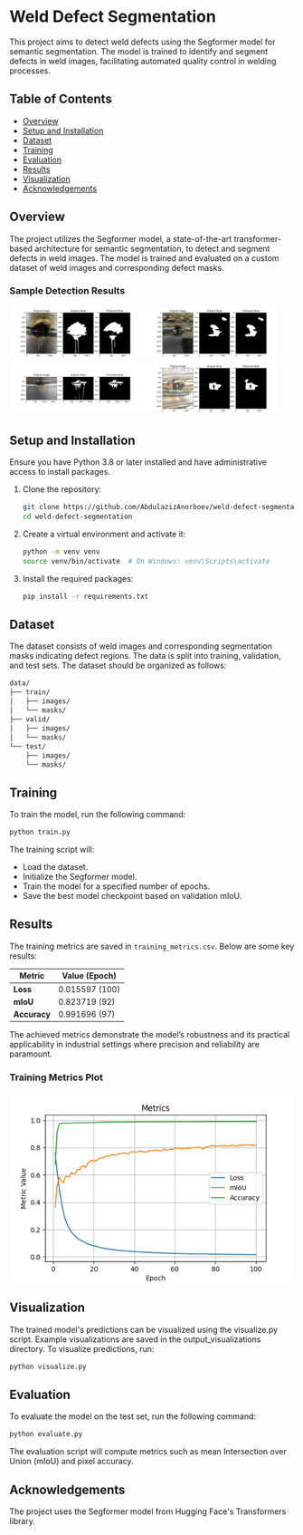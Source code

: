 # Weld Defect Segmentation

This project aims to detect weld defects using the Segformer model for semantic segmentation. The model is trained to identify and segment defects in weld images, facilitating automated quality control in welding processes.

## Table of Contents

- [Overview](#overview)
- [Setup and Installation](#setup-and-installation)
- [Dataset](#dataset)
- [Training](#training)
- [Evaluation](#evaluation)
- [Results](#results)
- [Visualization](#visualization)
- [Acknowledgements](#acknowledgements)

## Overview

The project utilizes the Segformer model, a state-of-the-art transformer-based architecture for semantic segmentation, to detect and segment defects in weld images. The model is trained and evaluated on a custom dataset of weld images and corresponding defect masks.

### Sample Detection Results

  <img src="output_visualizations/visualization_0.png" height="50%" width="47%"
        style="object-fit:contain"
    />
  <img src="output_visualizations/visualization_1.png" height="50%" width="47%"
       style="object-fit:contain"
   />
  <img src="output_visualizations/visualization_2.png" height="50%" width="47%"
       style="object-fit:contain"
   />
  <img src="output_visualizations/visualization_3.png" height="50%" width="47%"
       style="object-fit:contain"
   />


## Setup and Installation

Ensure you have Python 3.8 or later installed and have administrative access to install packages.

1. Clone the repository:

   ```bash
   git clone https://github.com/AbdulazizAnorboev/weld-defect-segmentation.git
   cd weld-defect-segmentation
   ```
   
2. Create a virtual environment and activate it:
   
   ```bash
   python -m venv venv
   source venv/bin/activate  # On Windows: venv\Scripts\activate
   ```

3. Install the required packages:

   ```bash
   pip install -r requirements.txt
   ```


## Dataset

The dataset consists of weld images and corresponding segmentation masks indicating defect regions. The data is split into training, validation, and test sets. The dataset should be organized as follows:

```
data/
├── train/
│   ├── images/
│   └── masks/
├── valid/
│   ├── images/
│   └── masks/
└── test/
    ├── images/
    └── masks/
```

## Training

To train the model, run the following command:

```bash
python train.py
```
The training script will:

- Load the dataset.
- Initialize the Segformer model.
- Train the model for a specified number of epochs.
- Save the best model checkpoint based on validation mIoU.

## Results

The training metrics are saved in `training_metrics.csv`. Below are some key results:

| Metric                   | Value (Epoch)  |
|--------------------------|----------------|
| **Loss** | 0.015597 (100) |
| **mIoU** | 0.823719 (92) |
| **Accuracy** | 0.991696 (97) |

The achieved metrics demonstrate the model’s robustness and its practical applicability in industrial settings where precision and reliability are paramount.

### Training Metrics Plot

![Training Metrics Plot](output_visualizations/training_metrics_plot2.png)

## Visualization
The trained model's predictions can be visualized using the visualize.py script. Example visualizations are saved in the output_visualizations directory.
To visualize predictions, run:

```bash
python visualize.py
```
## Evaluation

To evaluate the model on the test set, run the following command:

```bash
python evaluate.py
```
The evaluation script will compute metrics such as mean Intersection over Union (mIoU) and pixel accuracy.

## Acknowledgements
The project uses the Segformer model from Hugging Face's Transformers library.

